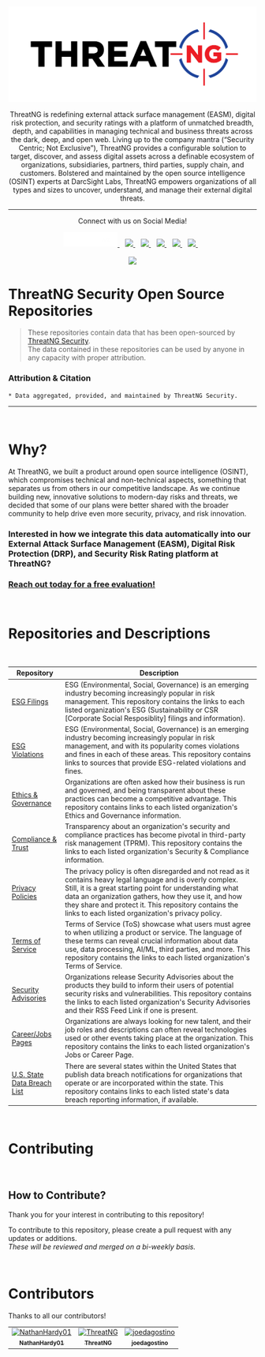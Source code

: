 <div align="center">  <img src="TNG_LOGO.png">

<p align="center">
ThreatNG is redefining external attack surface management (EASM), digital risk protection, and security ratings with a platform of unmatched breadth, depth, and capabilities in managing technical and business threats across the dark, deep, and open web. Living up to the company mantra (“Security Centric; Not Exclusive”), ThreatNG provides a configurable solution to target, discover, and assess digital assets across a definable ecosystem of organizations, subsidiaries, partners, third parties, supply chain, and customers. Bolstered and maintained by the open source intelligence (OSINT) experts at DarcSight Labs, ThreatNG empowers organizations of all types and sizes to uncover, understand, and manage their external digital threats. 

</p>

--- 



<p align='center'>

Connect with us on Social Media! 

 <a href="https://www.threatngsecurity.com/">
   <img src="TNG_LOGO_Website_Link.png" width="110" height="30" style="background-color:navy"/>
  </a>&nbsp;&nbsp;
  <a href="https://www.linkedin.com/company/threatngsecurity/">
    <img src="https://img.shields.io/badge/linkedin-%230077B5.svg?&style=for-the-badge&logo=linkedin&logoColor=white" />
  </a>&nbsp;&nbsp;
  <a href="https://www.instagram.com/threatngsecurity/">
    <img src="https://img.shields.io/badge/instagram-%23E4405F.svg?&style=for-the-badge&logo=instagram&logoColor=white" />        
  </a>&nbsp;&nbsp;
    <a href="https://twitter.com/threatngsec">
    <img src="https://img.shields.io/badge/(Twitter)-1DA1F2?style=for-the-badge&logo=x&logoColor=white" />        
  </a>&nbsp;&nbsp;
      <a href="https://www.facebook.com/threatng">
    <img src="https://img.shields.io/badge/Facebook-1877F2?style=for-the-badge&logo=facebook&logoColor=white" />        
  </a>&nbsp;&nbsp;
        <a href="http://youtube.com/@threatngsecurity">
    <img src="https://img.shields.io/badge/YouTube-FF0000?style=for-the-badge&logo=youtube&logoColor=white" />        
  </a>&nbsp;&nbsp;
  <br><br>
    </a>
        <a href="https://creativecommons.org/licenses/by-sa/4.0/">
    <img src="https://img.shields.io/badge/License-CC_BY--SA_4.0-lightgrey.svg" />        
  </a>
</p>


</div>  



# ThreatNG Security Open Source Repositories

> These repositories contain data that has been open-sourced by [ThreatNG Security](https://threatngsecurity.com).  
> The data contained in these repositories can be used by anyone in any capacity with proper attribution.

### Attribution & Citation  
```
* Data aggregated, provided, and maintained by ThreatNG Security.
```  

---  

<br>

# Why?

At ThreatNG, we built a product around open source intelligence (OSINT), which compromises technical and non-technical aspects, something that separates us from others in our competitive landscape. As we continue building new, innovative solutions to modern-day risks and threats, we decided that some of our plans were better shared with the broader community to help drive even more security, privacy, and risk innovation.
 <br>

### **Interested in how we integrate this data automatically into our External Attack Surface Management (EASM), Digital Risk Protection (DRP), and Security Risk Rating platform at ThreatNG?**  

### [**Reach out today for a free evaluation!**](https://www.threatngsecurity.com/evaluate)


<br>


# Repositories and Descriptions

<br>

| Repository | Description |
| ------------------ | ---------------------------------------- |
| [ESG Filings](https://github.com/ThreatNGSecurity/ESG-Filings) | ESG (Environmental, Social, Governance) is an emerging industry becoming increasingly popular in risk management. This repository contains the links to each listed organization's ESG (Sustainability or CSR [Corporate Social Resposiblity] filings and information). |
| [ESG Violations](https://github.com/ThreatNGSecurity/ESG-Violations) | ESG (Environmental, Social, Governance) is an emerging industry becoming increasingly popular in risk management, and with its popularity comes violations and fines in each of these areas. This repository contains links to sources that provide ESG-related violations and fines. |
| [Ethics & Governance](https://github.com/ThreatNGSecurity/Ethics-Governance) | Organizations are often asked how their business is run and governed, and being transparent about these practices can become a competitive advantage. This repository contains links to each listed organization's Ethics and Governance information. |
| [Compliance & Trust](https://github.com/ThreatNGSecurity/Compliance-and-Trust) | Transparency about an organization's security and compliance practices has become pivotal in third-party risk management (TPRM). This repository contains the links to each listed organization's Security & Compliance information. |
| [Privacy Policies](https://github.com/ThreatNGSecurity/Privacy-Policies) | The privacy policy is often disregarded and not read as it contains heavy legal language and is overly complex. Still, it is a great starting point for understanding what data an organization gathers, how they use it, and how they share and protect it. This repository contains the links to each listed organization's privacy policy. | 
| [Terms of Service](https://github.com/ThreatNGSecurity/Terms_of_Service) | Terms of Service (ToS) showcase what users must agree to when utilizing a product or service. The language of these terms can reveal crucial information about data use, data processing, AI/ML, third parties, and more. This repository contains the links to each listed organization's Terms of Service. |
| [Security Advisories](https://github.com/ThreatNGSecurity/Security_Advisories) | Organizations release Security Advisories about the products they build to inform their users of potential security risks and vulnerabilities. This repository contains the links to each listed organization's Security Advisories and their RSS Feed Link if one is present. |
| [Career/Jobs Pages](https://github.com/ThreatNGSecurity/Career_Jobs_Pages) | Organizations are always looking for new talent, and their job roles and descriptions can often reveal technologies used or other events taking place at the organization. This repository contains the links to each listed organization's Jobs or Career Page. | 
| [U.S. State Data Breach List](https://github.com/ThreatNGSecurity/US_State_Data_Breach_List) | There are several states within the United States that publish data breach notifications for organizations that operate or are incorporated within the state. This repository contains links to each listed state's data breach reporting information, if available. | 
<br>

# Contributing

<br>

## How to Contribute?
Thank you for your interest in contributing to this repository!

To contribute to this repository, please create a pull request with any updates or additions.  
*These will be reviewed and merged on a bi-weekly basis.*


<br>

# Contributors 
Thanks to all our contributors!  
<table>
  <tbody>
    <tr>
      <td align="center"><a href="https://github.com/NathanHardy01"><img src="https://avatars.githubusercontent.com/u/49400775?v=4" width="100px;" alt="NathanHardy01"/><br /><sub><b>NathanHardy01</b></sub></a><br></td>
      <td align="center"><a href="https://github.com/ThreatNG"><img src="https://avatars.githubusercontent.com/u/63003909?v=4" width="100px;" alt="ThreatNG"/><br /><sub><b>ThreatNG</b></sub></a><br></td>
      <td align="center"><a href="https://github.com/joedagostino"><img src="https://avatars.githubusercontent.com/u/63004439?v=4" width="100px;" alt="joedagostino"/><br /><sub><b>joedagostino</b></sub></a><br></td>
   <tbody>
<table>
